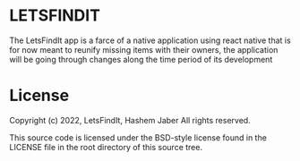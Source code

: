 # LETSFINDIT
The LetsFindIt app is a farce of a native application using react native that is for now meant to reunify missing items with their owners, the application will be going through changes along the time period of its development

# License
Copyright (c) 2022, LetsFindIt, Hashem Jaber
All rights reserved.

This source code is licensed under the BSD-style license found in the
LICENSE file in the root directory of this source tree. 
